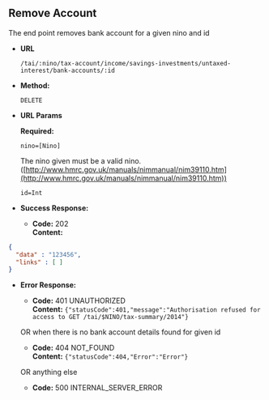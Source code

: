 Remove Account
--------------
  The end point removes bank account for a given nino and id
  
* **URL**

  `/tai/:nino/tax-account/income/savings-investments/untaxed-interest/bank-accounts/:id`

* **Method:**
  
  `DELETE`
  
*  **URL Params**

   **Required:**
 
   `nino=[Nino]` 
   
   The nino given must be a valid nino. ([http://www.hmrc.gov.uk/manuals/nimmanual/nim39110.htm](http://www.hmrc.gov.uk/manuals/nimmanual/nim39110.htm))

   `id=Int`

* **Success Response:**

  * **Code:** 202 <br />
    **Content:** 

```json
{
  "data" : "123456",
  "links" : [ ]
}
```
 
* **Error Response:**

  * **Code:** 401 UNAUTHORIZED <br />
    **Content:** `{"statusCode":401,"message":"Authorisation refused for access to GET /tai/$NINO/tax-summary/2014"}`

  OR when there is no bank account details found for given id

  * **Code:** 404 NOT_FOUND <br />
    **Content:** `{"statusCode":404,"Error":"Error"}`

  OR anything else

  * **Code:** 500 INTERNAL_SERVER_ERROR <br />

